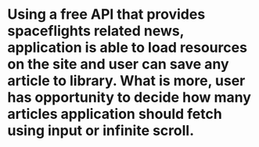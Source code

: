 # Using a free API that provides spaceflights related news, application is able to load resources on the site and user can save any article to library. What is more, user has opportunity to decide how many articles application should fetch using input or infinite scroll.
